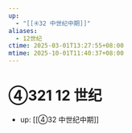 ```yaml
---
up:
  - "[[④32 中世纪中期]]"
aliases:
  - 12世纪
ctime: 2025-03-01T13:27:55+08:00
mtime: 2025-10-01T11:40:37+08:00
---
```


# ④321 12 世纪

- up: [[④32 中世纪中期]]
